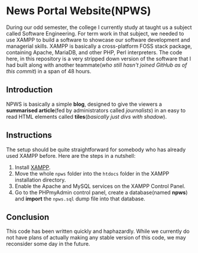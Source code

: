 # News Portal Website(NPWS)

During our odd semester, the college I currently study at taught us a subject called Software Engineering. For term work in that subject, we needed to use XAMPP to build a software to showcase our software development and managerial skills. XAMPP is basically a cross-platform FOSS stack package, containing Apache, MariaDB, and other PHP, Perl interpreters. The code here, in this repository is a very stripped down version of the software that I had built along with another teammate(_who still hasn't joined GitHub as of this commit_) in a span of 48 hours.

## Introduction

NPWS is basically a simple **blog**, designed to give the viewers a **summarised article**(fed by administrators called _journalists_) in an easy to read HTML elements called **tiles**(_basically just divs with shadow_).

## Instructions

The setup should be quite straightforward for somebody who has already used XAMPP before. Here are the steps in a nutshell:
1. Install [XAMPP](https://www.apachefriends.org/download.html).
2. Move the whole `npws` folder into the `htdocs` folder in the XAMPP installation directory.
3. Enable the Apache and MySQL services on the XAMPP Control Panel.
4. Go to the PHPmyAdmin control panel, create a database(named **npws**) and **import** the `npws.sql` dump file into that database.

## Conclusion

This code has been written quickly and haphazardly. While we currently do not have plans of actually making any stable version of this code, we may reconsider some day in the future.